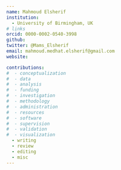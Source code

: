 ```yaml
---
name: Mahmoud Elsherif
institution:
  - University of Birmingham, UK
# links
orcid: 0000-0002-0540-3998
github:
twitter: @Mams_Elsherif
email: mahmoud.medhat.elsherif@gmail.com
website:

contributions:
#  - ​conceptualization
#  - data
#  - analysis
#  - funding​
#  - ​investigation
#  - ​methodology
#  - administration​
#  - ​resources
#  - ​software
#  - ​supervision
#  - ​validation
#  - ​visualization
  - writing
  - review
  - editing
  - misc
---
```

